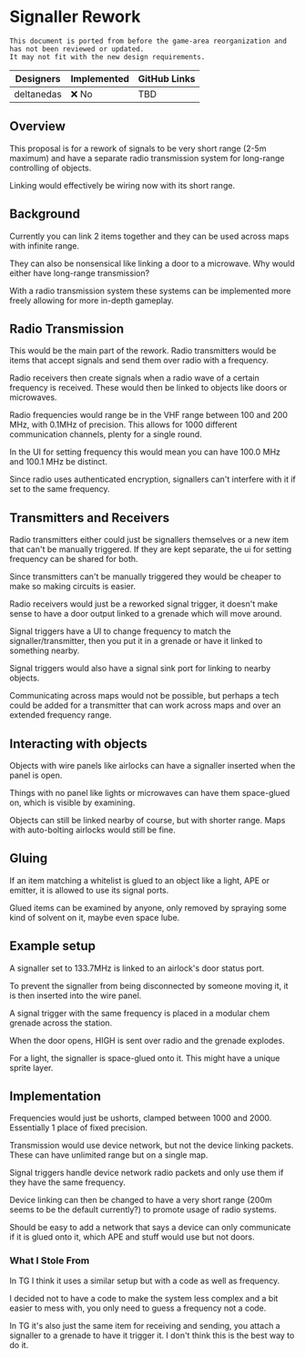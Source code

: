 # Signaller Rework
```admonish warning "Attention: Legacy Documentation!"
This document is ported from before the game-area reorganization and has not been reviewed or updated.
It may not fit with the new design requirements.
```

| Designers | Implemented | GitHub Links |
|---|---|---|
| deltanedas | :x: No | TBD |

## Overview

This proposal is for a rework of signals to be very short range (2-5m maximum) and have a separate radio transmission system for long-range controlling of objects.

Linking would effectively be wiring now with its short range.

## Background

Currently you can link 2 items together and they can be used across maps with infinite range.

They can also be nonsensical like linking a door to a microwave. Why would either have long-range transmission?

With a radio transmission system these systems can be implemented more freely allowing for more in-depth gameplay.

## Radio Transmission

This would be the main part of the rework. Radio transmitters would be items that accept signals and send them over radio with a frequency.

Radio receivers then create signals when a radio wave of a certain frequency is received. These would then be linked to objects like doors or microwaves.

Radio frequencies would range be in the VHF range between 100 and 200 MHz, with 0.1MHz of precision. This allows for 1000 different communication channels, plenty for a single round.

In the UI for setting frequency this would mean you can have 100.0 MHz and 100.1 MHz be distinct.

Since radio uses authenticated encryption, signallers can't interfere with it if set to the same frequency.

## Transmitters and Receivers

Radio transmitters either could just be signallers themselves or a new item that can't be manually triggered.
If they are kept separate, the ui for setting frequency can be shared for both.

Since transmitters can't be manually triggered they would be cheaper to make so making circuits is easier.

Radio receivers would just be a reworked signal trigger, it doesn't make sense to have a door output linked to a grenade which will move around.

Signal triggers have a UI to change frequency to match the signaller/transmitter, then you put it in a grenade or have it linked to something nearby.

Signal triggers would also have a signal sink port for linking to nearby objects.

Communicating across maps would not be possible, but perhaps a tech could be added for a transmitter that can work across maps and over an extended frequency range.

## Interacting with objects

Objects with wire panels like airlocks can have a signaller inserted when the panel is open.

Things with no panel like lights or microwaves can have them space-glued on, which is visible by examining.

Objects can still be linked nearby of course, but with shorter range. Maps with auto-bolting airlocks would still be fine.

## Gluing

If an item matching a whitelist is glued to an object like a light, APE or emitter, it is allowed to use its signal ports.

Glued items can be examined by anyone, only removed by spraying some kind of solvent on it, maybe even space lube.

## Example setup

A signaller set to 133.7MHz is linked to an airlock's door status port.

To prevent the signaller from being disconnected by someone moving it, it is then inserted into the wire panel.

A signal trigger with the same frequency is placed in a modular chem grenade across the station.

When the door opens, HIGH is sent over radio and the grenade explodes.

For a light, the signaller is space-glued onto it. This might have a unique sprite layer.

## Implementation

Frequencies would just be ushorts, clamped between 1000 and 2000. Essentially 1 place of fixed precision.

Transmission would use device network, but not the device linking packets. These can have unlimited range but on a single map.

Signal triggers handle device network radio packets and only use them if they have the same frequency.

Device linking can then be changed to have a very short range (200m seems to be the default currently?) to promote usage of radio systems.

Should be easy to add a network that says a device can only communicate if it is glued onto it, which APE and stuff would use but not doors.

### What I Stole From

In TG I think it uses a similar setup but with a code as well as frequency.

I decided not to have a code to make the system less complex and a bit easier to mess with, you only need to guess a frequency not a code.

In TG it's also just the same item for receiving and sending, you attach a signaller to a grenade to have it trigger it.
I don't think this is the best way to do it.
